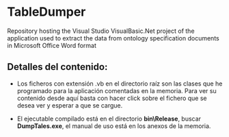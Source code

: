 # TableDumper
Repository hosting the Visual Studio VisualBasic.Net project of the application used to extract the data from ontology specification documents in Microsoft Office Word format

## Detalles del contenido:
  - Los ficheros con extensión .vb en el directorio raíz son las clases que he programado para la aplicación comentadas en la memoria. Para ver su contenido desde aquí basta con hacer click sobre el fichero que se desea ver y esperar a que se cargue.
  
  - El ejecutable compilado está en el directorio __bin\Release__, buscar **DumpTales.exe**, el manual de uso está en los anexos de la memoria.
